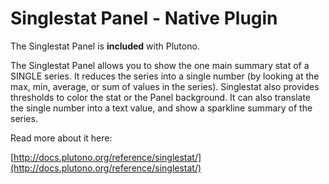 # Singlestat Panel -  Native Plugin

The Singlestat Panel is **included** with Plutono.

The Singlestat Panel allows you to show the one main summary stat of a SINGLE series. It reduces the series into a single number (by looking at the max, min, average, or sum of values in the series). Singlestat also provides thresholds to color the stat or the Panel background. It can also translate the single number into a text value, and show a sparkline summary of the series.

Read more about it here:

[http://docs.plutono.org/reference/singlestat/](http://docs.plutono.org/reference/singlestat/)